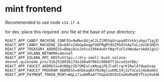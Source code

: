 # mint frontend

Recommended to use node `v14.17.4`.

for dev, place this required .env file at the base of your directory:

```
REACT_APP_CANDY_MACHINE_CONFIG=9wMws8UjaCJLZlM55qUrupqdOYxkbjuhgz71qjESYOqk
REACT_APP_CANDY_MACHINE_ID=Q4FxZ4bGp6eqpF9OFMgRY9XIPGXtG4pToLcUvSK3HOfe
REACT_APP_TREASURY_ADDRESS=QHqjDinJe5cxI9kK4nbtfNqrFuFIvhWudwrxAAXigoi5
REACT_APP_SOLANA_NETWORK=devnet
REACT_APP_SOLANA_RPC_HOST=https://dry-small-bush.solana-devnet.quiknode.pro/31b251093b17da198a07965c98b07f1bce41ef0b/
REACT_APP_FAUCET_ADDRESS=8tNQgzZ67OMEsCzANugiPEJloDlrqrKIRwl47dwpGzqx
REACT_APP_FAUCET_PROGRAM_ADDRESS=6hDkagKX7RzNglsuKML59j32foCw1jHoDwmkSjASX1HF
REACT_APP_PAYMENT_TOKEN_MINT=WqLi7ia6HRaAT7SGpd2OS5UIoeRnMaHEYfCez9xkOW8
```

